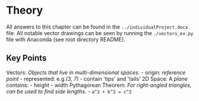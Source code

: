 # Theory
All answers to this chapter can be found in the `../individualProject.docx` file.
All notable vector drawings can be seen by running the `./vectors_ex.py` file with Anaconda (see root directory README).

## Key Points
Vectors: *Objects that live in multi-dimensional spaces.*
    - origin: *reference point*
    - represented: e.g.*(3, 7)*
    - contain 'tips' and 'tails'
2D Space: A *plane* contains:
    - height
    - width
Pythagorean Theorem: *For right-angled triangles, can be used to find side lengths.*
    - `a^2 + b^2 = c^2`
